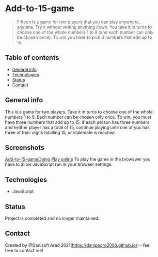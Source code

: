 # Add-to-15-game
> Fifteen is a game for two players that you can play anywhere, anytime. Try it without writing anything down. You take it in turns to choose one of the whole numbers 1 to 9 (and each number can only be chosen once). To win you have to pick 3 numbers that add up to 15.

## Table of contents
* [General info](#general-info)
* [Technologies](#technologies)
* [Status](#status)
* [Contact](#contact)

## General info
This is a game for two players.
Take it in turns to choose one of the whole numbers 1 to 9.
Each number can be chosen only once.
To win, you must have three numbers that add up to 15.
If each person has three numbers and neither player has a total of 15, continue playing until one of you has three of their digits totalling 15, or stalemate is reached.

## Screenshots
[Add-to-15-gameDemo](https://github.com/danipedro2006/add-to-15-game/blob/main/p2L4eKJGMU.gif)
[Play online](https://damp-mountain-70923.herokuapp.com/)
To play the game in the browswer you have to allow JavaScript run in your browser settings.

## Technologies
* JavaScript



## Status
Project is completed and no longer maintained.


## Contact
Created by @Danisoft Arad 2021(https://danipedro2006.github.io/) - feel free to contact me!
